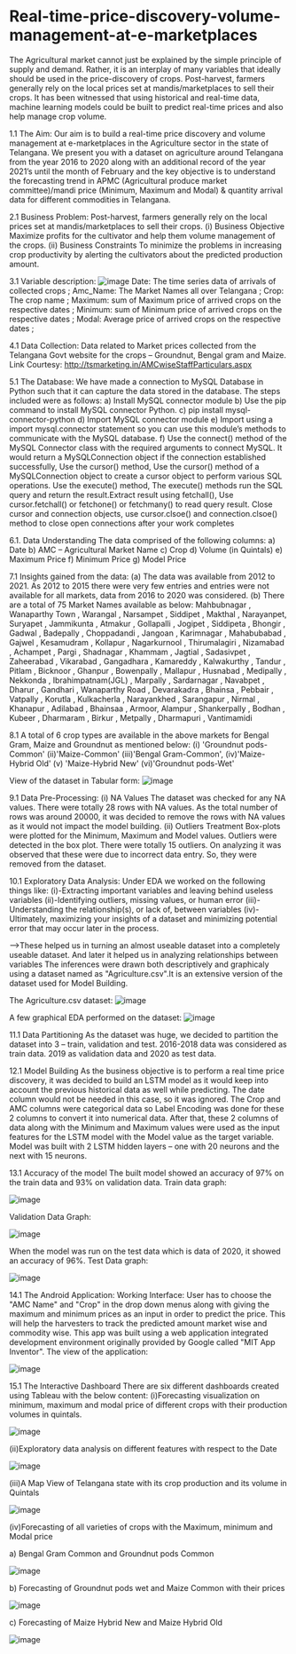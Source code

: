 # Real-time-price-discovery-volume-management-at-e-marketplaces
The Agricultural market cannot just be explained by the simple principle of supply and demand. Rather, it is an interplay of many variables that ideally should be used in the price-discovery of crops. Post-harvest, farmers generally rely on the local prices set at mandis/marketplaces to sell their crops. It has been witnessed that using historical and real-time data, machine learning models could be built to predict real-time prices and also help manage crop volume.

1.1 The Aim:
Our aim is to build a real-time price discovery and volume management at e-marketplaces in the Agriculture sector in the state of Telangana. We present you with a dataset on agriculture around Telangana from the year 2016 to 2020 along with an additional record of the year 2021’s until the month of February and the key objective is to understand the forecasting trend in APMC (Agricultural produce market committee)/mandi price (Minimum, Maximum and Modal) & quantity arrival data for different commodities in Telangana.

2.1 Business Problem:
Post-harvest, farmers generally rely on the local prices set at mandis/marketplaces to sell their crops.
(i) Business Objective
Maximize profits for the cultivator and help them volume management of the crops.
(ii) Business Constraints
To minimize the problems in increasing crop productivity by alerting the cultivators about the predicted production amount.

3.1 Variable description:
![image](https://user-images.githubusercontent.com/60257466/113514701-c13f2380-958d-11eb-96c8-9711bc101655.png)
Date: The time series data of arrivals of collected crops ;
Amc_Name: The Market Names all over Telangana ;
Crop: The crop name ;
Maximum: sum of Maximum price of arrived crops on the respective dates ;
Minimum: sum of Minimum price of arrived crops on the respective dates ;
Modal: Average price of arrived crops on the respective dates ;

4.1 Data Collection:
Data related to Market prices collected from the Telangana Govt website for the crops – Groundnut, Bengal gram and Maize.
Link Courtesy: http://tsmarketing.in/AMCwiseStaffParticulars.aspx

5.1 The Database:
We have made a connection to MySQL Database in Python such that it can capture the data stored in the database. 
The steps included were as follows:
a) Install MySQL connector module
b) Use the pip command to install MySQL connector Python.
c) pip install mysql-connector-python
d) Import MySQL connector module
e) Import using a import mysql.connector statement so you can use this module’s methods to communicate with the MySQL database.
f) Use the connect() method of the MySQL Connector class with the required arguments to connect MySQL. It would return a MySQLConnection object if the connection established successfully, Use the cursor() method, Use the cursor() method of a MySQLConnection object to create a cursor object to perform various SQL operations. Use the execute() method,
The execute() methods run the SQL query and return the result.Extract result using fetchall(), Use cursor.fetchall() or fetchone() or fetchmany() to read query result. Close cursor and connection objects, use cursor.clsoe() and connection.clsoe() method to close open connections after your work completes

6.1. Data Understanding
The data comprised of the following columns:
a) Date
b) AMC – Agricultural Market Name
c) Crop
d) Volume (in Quintals)
e) Maximum Price
f) Minimum Price
g) Model Price

7.1 Insights gained from the data:
(a) The data was available from 2012 to 2021. As 2012 to 2015 there were very few entries and entries were not available for all markets, data from 2016 to 2020 was considered.
(b) There are a total of 75 Market Names available as below:
Mahbubnagar , Wanaparthy Town , Warangal , Narsampet , Siddipet , Makthal , Narayanpet, Suryapet , Jammikunta , Atmakur , Gollapalli , Jogipet , Siddipeta , Bhongir , Gadwal , Badepally , Choppadandi , Jangoan , Karimnagar , Mahabubabad , Gajwel , Kesamudram , Kollapur , Nagarkurnool , Thirumalagiri , Nizamabad , Achampet , Pargi , Shadnagar , Khammam , Jagtial , Sadasivpet , Zaheerabad , Vikarabad , Gangadhara , Kamareddy , Kalwakurthy , Tandur , Pitlam , Bicknoor , Ghanpur , Bowenpally , Mallapur , Husnabad , Medipally , Nekkonda , Ibrahimpatnam(JGL) , Marpally , Sardarnagar , Navabpet , Dharur , Gandhari , Wanaparthy Road , Devarakadra , Bhainsa , Pebbair , Vatpally , Korutla , Kulkacherla , Narayankhed , Sarangapur , Nirmal , Khanapur , Adilabad , Bhainsaa , Armoor, Alampur , Shankerpally , Bodhan , Kubeer , Dharmaram , Birkur , Metpally , Dharmapuri , Vantimamidi

8.1 A total of 6 crop types are available in the above markets for Bengal Gram, Maize and Groundnut as mentioned below:
(i) 'Groundnut pods-Common'
(ii)'Maize-Common'
(iii)'Bengal Gram-Common',
(iv)'Maize-Hybrid Old'
(v) 'Maize-Hybrid New'
(vi)'Groundnut pods-Wet'

View of the dataset in Tabular form:
![image](https://user-images.githubusercontent.com/60257466/113514669-a8cf0900-958d-11eb-87c0-eca25000a544.png)

9.1 Data Pre-Processing:
(i) NA Values
The dataset was checked for any NA values. There were totally 28 rows with NA values. As the total number of rows was around 20000, it was decided to remove the rows with NA values as it would not impact the model building.
(ii) Outliers Treatment
Box-plots were plotted for the Minimum, Maximum and Model values.
Outliers were detected in the box plot. There were totally 15 outliers. On analyzing it was observed that these were due to incorrect data entry. So, they were removed from the dataset.

10.1 Exploratory Data Analysis:
Under EDA we worked on the following things like:
(i)-Extracting important variables and leaving behind useless variables
(ii)-Identifying outliers, missing values, or human error
(iii)-Understanding the relationship(s), or lack of, between variables
(iv)-Ultimately, maximizing your insights of a dataset and minimizing potential error that may occur
later in the process.

-->These helped us in turning an almost useable dataset into a completely useable dataset. And later it helped us in analyzing relationships between variables
The inferences were drawn both descriptively and graphicaly using a dataset named as "Agriculture.csv".It is an extensive version of the dataset used for Model Building.

The Agriculture.csv dataset:
![image](https://user-images.githubusercontent.com/60257466/113517325-d8d1d880-959c-11eb-8c18-07d77665bae1.png)

A few graphical EDA performed on the dataset:
![image](https://user-images.githubusercontent.com/60257466/113517278-8d1f2f00-959c-11eb-8849-ececd449364b.png)

11.1 Data Partitioning
As the dataset was huge, we decided to partition the dataset into 3 – train, validation and test. 2016-2018 data was considered as train data. 2019 as validation data and 2020 as test data.

12.1 Model Building
As the business objective is to perform a real time price discovery, it was decided to build an LSTM model as it would keep into account the previous historical data as well while predicting.
The date column would not be needed in this case, so it was ignored.
The Crop and AMC columns were categorical data so Label Encoding was done for these 2 columns to convert it into numerical data. After that, these 2 columns of data along with the Minimum and Maximum values were used as the input features for the LSTM model with the Model value as the target variable.
Model was built with 2 LSTM hidden layers – one with 20 neurons and the next with 15 neurons.

13.1 Accuracy of the model
The built model showed an accuracy of 97% on the train data and 93% on validation data.
Train data graph:

![image](https://user-images.githubusercontent.com/60257466/113517432-9066ea80-959d-11eb-8556-a136cbb89ebe.png)

Validation Data Graph:

![image](https://user-images.githubusercontent.com/60257466/113517444-a379ba80-959d-11eb-8819-236b119ab1b4.png)

When the model was run on the test data which is data of 2020, it showed an accuracy of 96%.
Test Data graph:

![image](https://user-images.githubusercontent.com/60257466/113517459-b2f90380-959d-11eb-9556-9c4a0b63968b.png)

14.1  The Android Application:
Working Interface: User has to choose the "AMC Name" and "Crop" in the drop down menus along with giving the maximum and minimum prices as an input in order to predict the price. This will help the harvesters to track the predicted amount market wise and commodity wise. This app was built using a web application integrated development environment originally provided by Google called "MIT App Inventor".
The view of the application: 

![image](https://user-images.githubusercontent.com/60257466/113598538-e51c6b00-965a-11eb-9f1a-b843e66732f9.png)

15.1 The Interactive Dashboard
There are six different dashboards created using Tableau with the below content:
(i)Forecasting visualization on minimum, maximum and modal price of different crops with their production volumes in quintals.

![image](https://user-images.githubusercontent.com/60257466/113517535-23a02000-959e-11eb-8283-8204bea4379f.png)

(ii)Exploratory data analysis on different features with respect to the Date

![image](https://user-images.githubusercontent.com/60257466/113517549-331f6900-959e-11eb-9343-b1154d04eacd.png)

(iii)A Map View of Telangana state with its crop production and its volume in Quintals

![image](https://user-images.githubusercontent.com/60257466/113517562-43374880-959e-11eb-9ba6-1e259236cb9d.png)

(iv)Forecasting of all varieties of crops with the Maximum, minimum and Modal price

a) Bengal Gram Common and Groundnut pods Common

![image](https://user-images.githubusercontent.com/60257466/113517570-52b69180-959e-11eb-9ab8-3f3e9bb7a7da.png)

b) Forecasting of Groundnut pods wet and Maize Common with their prices

![image](https://user-images.githubusercontent.com/60257466/113517578-5ea25380-959e-11eb-84e0-5296515a0acd.png)

c) Forecasting of Maize Hybrid New and Maize Hybrid Old

![image](https://user-images.githubusercontent.com/60257466/113517586-6feb6000-959e-11eb-8d82-bb8fab53c533.png)


